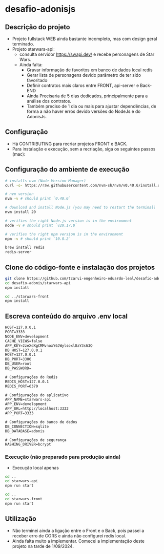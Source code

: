# desafio-adonisjs

## Descrição do projeto
- Projeto fullstack WEB ainda bastante incompleto, mas com design geral terminado.
- Projeto starwars-api:
    - consulta servidor https://swapi.dev/ e recebe personagens de Star Wars.
    - Ainda falta:
        - Gravar informação de favoritos em banco de dados local redis
        - Gerar lista de personagens devido parâmetro de ter sido favoritado
        - Definir contratos mais claros entre FRONT, api-server e Back-END
        - Ainda Precisaria de 5 dias dedicados, principalmente para a análise dos contratos.
        - Também preciso de 1 dia ou mais para ajustar dependências, de forma a não haver erros devido versões do NodeJs e do AdonisJs.
## Configuração
- Há CONTRIBUTING para recriar projetos FRONT e BACK.
- Para instalação e execução, sem a recriação, siga os seguintes passos (mac):

## Configuração do ambiente de execução
```bash  
# installs nvm (Node Version Manager)
curl -o- https://raw.githubusercontent.com/nvm-sh/nvm/v0.40.0/install.sh | bash

# nvm version
nvm -v # should print `0.40.0`

# download and install Node.js (you may need to restart the terminal)
nvm install 20

# verifies the right Node.js version is in the environment
node -v # should print `v20.17.0`

# verifies the right npm version is in the environment
npm -v # should print `10.8.2`

brew install redis
redis-server

```  

## Clone do código-fonte e instalação dos projetos

```bash
git clone https://github.com/tcarvi-engenheiro-eduardo-leal/desafio-adonisjs.git
cd desafio-adonis/starwars-api
npm install
```  

```bash
cd ../starwars-front
npm install
```  

## Escreva conteúdo do arquivo .env local
```txt title="Arquivo .env"
HOST=127.0.0.1
PORT=3333
NODE_ENV=development
CACHE_VIEWS=false
APP_KEY=2zeXdXgCMMvnoxY6JWylsoxl8aY3s63Q
DB_HOST=127.0.0.1
HOST=127.0.0.1
DB_PORT=3306
DB_USER=root
DB_PASSWORD=

# Configurações do Redis
REDIS_HOST=127.0.0.1
REDIS_PORT=6379

# Configurações do aplicativo
APP_NAME=starwars-api
APP_ENV=development
APP_URL=http://localhost:3333
APP_PORT=3333

# Configurações do banco de dados
DB_CONNECTION=sqlite
DB_DATABASE=adonis

# Configurações de segurança
HASHING_DRIVER=bcrypt
```  

### Execução (não preparado para produção ainda)
- Execução local apenas
```bash
cd ..
cd starwars-api
npm run start
```  

```bash
cd ..
cd starwars-front
npm run start
```  

## Utilização
- Não terminei ainda a ligação entre o Front e o Back, pois passei a receber erro de CORS e ainda não configurei redis local.
- Ainda falta muito a implementar. Comecei a implementação deste projeto na tarde de 1/09/2024.